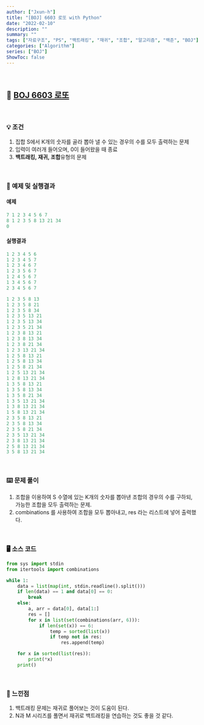 ```yaml
---
author: ["Jxun-h"]
title: "[BOJ] 6603 로또 with Python"
date: "2022-02-10"
description: ""
summary: ""
tags: ["자료구조", "PS", "백트래킹", "재귀", "조합", "알고리즘", "백준", "BOJ"]
categories: ["Algorithm"]
series: ["BOJ"]
ShowToc: false
---
```


<br>

## 📌 <a href="https://www.acmicpc.net/problem/6603" target="_blank">BOJ 6603 로또</a>

<br>

### 💡 조건

1.  집합 S에서 K개의 숫자를 골라 뽑아 낼 수 있는 경우의 수를 모두 출력하는 문제
2.  입력이 여러개 들어오며, 0이 들어왔을 때 종료
3.  **백트래킹, 재귀, 조합**유형의 문제

<br>

### 🔖 예제 및 실행결과

#### 예제

```py
7 1 2 3 4 5 6 7
8 1 2 3 5 8 13 21 34
0
```

#### 실행결과

```py
1 2 3 4 5 6
1 2 3 4 5 7
1 2 3 4 6 7
1 2 3 5 6 7
1 2 4 5 6 7
1 3 4 5 6 7
2 3 4 5 6 7

1 2 3 5 8 13
1 2 3 5 8 21
1 2 3 5 8 34
1 2 3 5 13 21
1 2 3 5 13 34
1 2 3 5 21 34
1 2 3 8 13 21
1 2 3 8 13 34
1 2 3 8 21 34
1 2 3 13 21 34
1 2 5 8 13 21
1 2 5 8 13 34
1 2 5 8 21 34
1 2 5 13 21 34
1 2 8 13 21 34
1 3 5 8 13 21
1 3 5 8 13 34
1 3 5 8 21 34
1 3 5 13 21 34
1 3 8 13 21 34
1 5 8 13 21 34
2 3 5 8 13 21
2 3 5 8 13 34
2 3 5 8 21 34
2 3 5 13 21 34
2 3 8 13 21 34
2 5 8 13 21 34
3 5 8 13 21 34
```

<br>

### ⌨️ 문제 풀이

1.  조합을 이용하여 S 수열에 있는 K개의 숫자를 뽑아낸 조합의 경우의 수를 구하되, 가능한 조합을 모두 출력하는 문제.
2.  combinations 를 사용하여 조합을 모두 뽑아내고, res 라는 리스트에 넣어 출력했다.

<br>

### 🖥 소스 코드

```py
from sys import stdin
from itertools import combinations

while 1:
    data = list(map(int, stdin.readline().split()))
    if len(data) == 1 and data[0] == 0:
        break
    else:
        a, arr = data[0], data[1:]
        res = []
        for x in list(set(combinations(arr, 6))):
            if len(set(x)) == 6:
                temp = sorted(list(x))
                if temp not in res:
                    res.append(temp)

    for x in sorted(list(res)):
        print(*x)
    print()
```

<br>

### 💾 느낀점

1.  백트래킹 문제는 재귀로 풀어보는 것이 도움이 된다.
2.  N과 M 시리즈를 풀면서 재귀로 백트래킹을 연습하는 것도 좋을 것 같다.